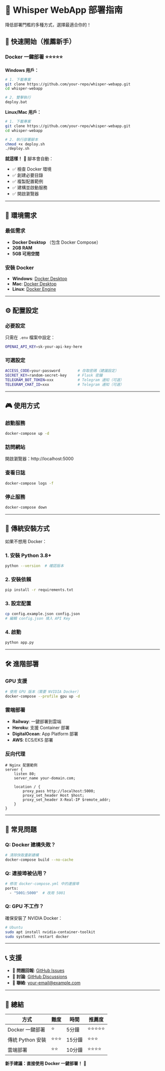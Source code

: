 # 🚀 Whisper WebApp 部署指南

降低部署門檻的多種方式，選擇最適合你的！

## 🎯 快速開始（推薦新手）

### Docker 一鍵部署 ⭐⭐⭐⭐⭐

**Windows 用戶：**
```bash
# 1. 下載專案
git clone https://github.com/your-repo/whisper-webapp.git
cd whisper-webapp

# 2. 雙擊執行
deploy.bat
```

**Linux/Mac 用戶：**
```bash
# 1. 下載專案
git clone https://github.com/your-repo/whisper-webapp.git
cd whisper-webapp

# 2. 執行部署腳本
chmod +x deploy.sh
./deploy.sh
```

**就這樣！** 🎉 腳本會自動：
- ✅ 檢查 Docker 環境
- ✅ 創建必要目錄
- ✅ 複製配置範例
- ✅ 建構並啟動服務
- ✅ 開啟瀏覽器

---

## 🔧 環境需求

### 最低需求
- **Docker Desktop** （包含 Docker Compose）
- **2GB RAM**
- **5GB 可用空間**

### 安裝 Docker
- **Windows**: [Docker Desktop](https://www.docker.com/products/docker-desktop)
- **Mac**: [Docker Desktop](https://www.docker.com/products/docker-desktop)  
- **Linux**: [Docker Engine](https://docs.docker.com/engine/install/)

---

## ⚙️ 配置設定

### 必要設定
只需在 `.env` 檔案中設定：
```bash
OPENAI_API_KEY=sk-your-api-key-here
```

### 可選設定
```bash
ACCESS_CODE=your-password        # 存取密碼（建議設定）
SECRET_KEY=random-secret-key     # Flask 密鑰
TELEGRAM_BOT_TOKEN=xxx           # Telegram 通知（可選）
TELEGRAM_CHAT_ID=xxx             # Telegram 通知（可選）
```

---

## 🎮 使用方式

### 啟動服務
```bash
docker-compose up -d
```

### 訪問網站
開啟瀏覽器：http://localhost:5000

### 查看日誌
```bash
docker-compose logs -f
```

### 停止服務
```bash
docker-compose down
```

---

## 🔄 傳統安裝方式

如果不想用 Docker：

### 1. 安裝 Python 3.8+
```bash
python --version  # 確認版本
```

### 2. 安裝依賴
```bash
pip install -r requirements.txt
```

### 3. 設定配置
```bash
cp config.example.json config.json
# 編輯 config.json 填入 API Key
```

### 4. 啟動
```bash
python app.py
```

---

## 🛠️ 進階部署

### GPU 支援
```bash
# 使用 GPU 版本（需要 NVIDIA Docker）
docker-compose --profile gpu up -d
```

### 雲端部署
- **Railway**: 一鍵部署到雲端
- **Heroku**: 支援 Container 部署
- **DigitalOcean**: App Platform 部署
- **AWS**: ECS/EKS 部署

### 反向代理
```nginx
# Nginx 配置範例
server {
    listen 80;
    server_name your-domain.com;
    
    location / {
        proxy_pass http://localhost:5000;
        proxy_set_header Host $host;
        proxy_set_header X-Real-IP $remote_addr;
    }
}
```

---

## 🐛 常見問題

### Q: Docker 建構失敗？
```bash
# 清除快取重新建構
docker-compose build --no-cache
```

### Q: 連接埠被佔用？
```bash
# 修改 docker-compose.yml 中的連接埠
ports:
  - "5001:5000"  # 改用 5001
```

### Q: GPU 不工作？
確保安裝了 NVIDIA Docker：
```bash
# Ubuntu
sudo apt install nvidia-container-toolkit
sudo systemctl restart docker
```

---

## 📞 支援

- 🐛 **問題回報**: [GitHub Issues](https://github.com/your-repo/issues)
- 💬 **討論**: [GitHub Discussions](https://github.com/your-repo/discussions)
- 📧 **聯絡**: your-email@example.com

---

## 🎯 總結

| 方式 | 難度 | 時間 | 推薦度 |
|------|------|------|--------|
| Docker 一鍵部署 | ⭐ | 5分鐘 | ⭐⭐⭐⭐⭐ |
| 傳統 Python 安裝 | ⭐⭐⭐ | 15分鐘 | ⭐⭐⭐ |
| 雲端部署 | ⭐⭐ | 10分鐘 | ⭐⭐⭐⭐ |

**新手建議：直接使用 Docker 一鍵部署！** 🚀 